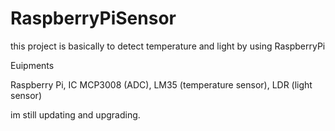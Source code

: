 # RaspberryPiSensor

this project is basically to detect temperature and light by using RaspberryPi

Euipments

Raspberry Pi, IC MCP3008 (ADC), LM35 (temperature sensor), LDR (light sensor)

im still updating and upgrading.
